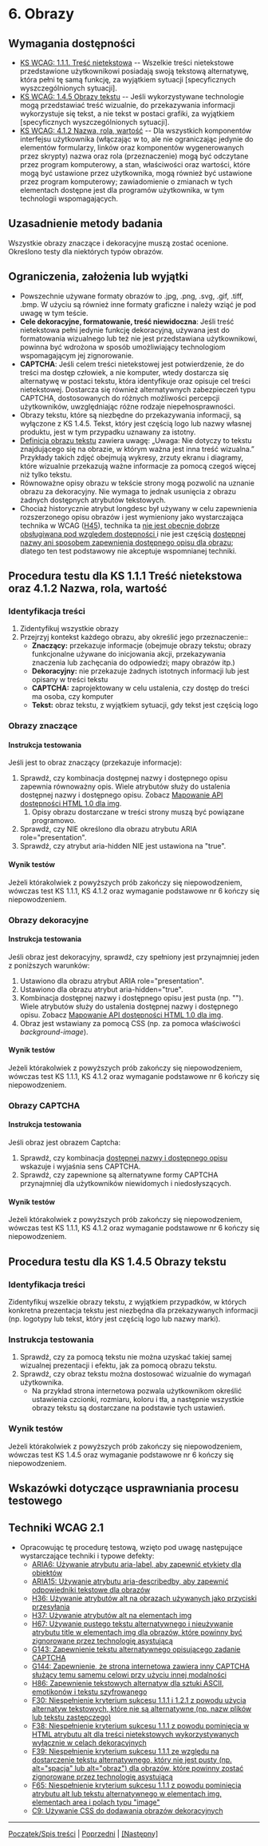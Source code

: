 # 6. Obrazy

## Wymagania dostępności
-   [KS WCAG: 1.1.1. Treść nietekstowa](https://www.w3.org/TR/UNDERSTANDING-WCAG20/text-equiv-all.html) -- Wszelkie treści nietekstowe przedstawione użytkownikowi posiadają swoją tekstową alternatywę, która pełni tę samą funkcję, za wyjątkiem sytuacji \[specyficznych wyszczególnionych sytuacji\].
-   [KS WCAG: 1.4.5 Obrazy tekstu](https://www.w3.org/TR/UNDERSTANDING-WCAG20/visual-audio-contrast-text-presentation.html) -- Jeśli wykorzystywane technologie mogą przedstawiać treść wizualnie, do przekazywania informacji wykorzystuje się tekst, a nie tekst w postaci grafiki, za wyjątkiem \[specyficznych wyszczególnionych sytuacji\].
-   [KS WCAG: 4.1.2 Nazwa, rola, wartość](https://www.w3.org/TR/UNDERSTANDING-WCAG20/ensure-compat-rsv.html) -- Dla wszystkich komponentów interfejsu użytkownika (włączając w to, ale nie ograniczając jedynie do elementów formularzy, linków oraz komponentów wygenerowanych przez skrypty) nazwa oraz rola (przeznaczenie) mogą być odczytane przez program komputerowy, a stan, właściwości oraz wartości, które mogą być ustawione przez użytkownika, mogą również być ustawione przez program komputerowy; zawiadomienie o zmianach w tych elementach dostępne jest dla programów użytkownika, w tym technologii wspomagających.

## Uzasadnienie metody badania
Wszystkie obrazy  znaczące i dekoracyjne muszą zostać ocenione. Określono testy dla niektórych typów obrazów.

## Ograniczenia, założenia lub wyjątki
-   Powszechnie używane formaty obrazów to  .jpg, .png, .svg, .gif, .tiff, .bmp. W użyciu są również inne formaty graficzne i należy wziąć je pod uwagę w tym teście.
-   **Cele dekoracyjne, formatowanie, treść niewidoczna**: Jeśli treść nietekstowa pełni jedynie funkcję dekoracyjną, używana jest do formatowania wizualnego lub też nie jest przedstawiana użytkownikowi, powinna być wdrożona w sposób umożliwiający technologiom wspomagającym jej zignorowanie.
-   **CAPTCHA**: Jeśli celem treści nietekstowej jest potwierdzenie, że do treści ma dostęp człowiek, a nie komputer, wtedy dostarcza się alternatywę w postaci tekstu, która identyfikuje oraz opisuje cel treści nietekstowej. Dostarcza się również alternatywnych zabezpieczeń typu CAPTCHA, dostosowanych do różnych możliwości percepcji użytkowników, uwzględniając różne rodzaje niepełnosprawności.
-   Obrazy tekstu, które są niezbędne do przekazywania informacji, są wyłączone z KS 1.4.5. Tekst, który jest częścią logo lub nazwy własnej produktu, jest w tym przypadku uznawany za istotny.
-   [Definicja obrazu tekstu](https://www.w3.org/TR/UNDERSTANDING-WCAG20/visual-audio-contrast-text-presentation.html#images-of-textdef) zawiera uwagę: „Uwaga: Nie dotyczy to tekstu znajdującego się na obrazie, w którym ważna jest inna treść wizualna.” Przykłady takich zdjęć obejmują wykresy, zrzuty ekranu i diagramy, które wizualnie przekazują ważne informacje za pomocą czegoś więcej niż tylko tekstu.
-   Równoważne opisy obrazu w tekście strony mogą pozwolić na uznanie obrazu za dekoracyjny. Nie wymaga to jednak usunięcia z obrazu żadnych dostępnych atrybutów tekstowych.
-   Chociaż historycznie atrybut longdesc był używany w celu zapewnienia rozszerzonego opisu obrazów i jest wymieniony jako wystarczająca technika w WCAG ([H45](http://www.w3.org/TR/WCAG20-TECHS/H45.html)), technika  ta [nie jest obecnie dobrze obsługiwana pod względem dostępności ](https://webaim.org/techniques/alttext/longdesctestcases.htm) i nie jest częścią [dostępnej nazwy ani sposobem zapewnienia dostępnego opisu dla obrazu](https://www.w3.org/TR/html-aam-1.0/#img-element); dlatego ten test podstawowy nie akceptuje wspomnianej techniki.

## Procedura testu dla KS 1.1.1 Treść nietekstowa oraz 4.1.2 Nazwa, rola, wartość
### Identyfikacja treści
1.  Zidentyfikuj wszystkie obrazy
2.  Przejrzyj kontekst każdego obrazu, aby określić jego przeznaczenie::
    -   **Znaczący:** przekazuje informacje (obejmuje obrazy tekstu; obrazy funkcjonalne używane do inicjowania akcji, przekazywania znaczenia lub zachęcania do odpowiedzi; mapy obrazów itp.)
    -   **Dekoracyjny:** nie przekazuje żadnych istotnych informacji lub jest opisany w treści tekstu
    -   **CAPTCHA:** zaprojektowany w celu ustalenia, czy dostęp do treści ma osoba, czy komputer
    -   **Tekst:** obraz tekstu, z wyjątkiem sytuacji, gdy tekst jest częścią logo

### Obrazy znaczące
#### Instrukcja testowania
Jeśli jest to obraz znaczący (przekazuje informacje):
1.  Sprawdź, czy kombinacja dostępnej nazwy i dostępnego opisu zapewnia równoważny opis. Wiele atrybutów służy do ustalenia dostępnej nazwy i dostępnego opisu. Zobacz [Mapowanie API dostępności HTML 1.0 dla img](https://www.w3.org/TR/html-aam-1.0/#img-element).
    1.  Opisy obrazu dostarczane w treści strony muszą być powiązane programowo.
2.  Sprawdź, czy NIE określono dla obrazu atrybutu ARIA role="presentation".
3.  Sprawdź, czy atrybut aria-hidden NIE jest ustawiona na "true".


#### Wynik testów
Jeżeli którakolwiek z powyższych prób zakończy się niepowodzeniem, wówczas test KS 1.1.1, KS 4.1.2  oraz wymaganie podstawowe nr 6 kończy się niepowodzeniem.

### Obrazy dekoracyjne
#### Instrukcja testowania

Jeśli obraz jest dekoracyjny, sprawdź, czy spełniony jest przynajmniej jeden z poniższych warunków:
1.  Ustawiono  dla obrazu atrybut ARIA role="presentation".
2.  Ustawiono  dla obrazu atrybut aria-hidden="true".
3.  Kombinacja dostępnej nazwy i dostępnego opisu jest pusta (np. ""). Wiele atrybutów służy do ustalenia dostępnej nazwy i dostępnego opisu. Zobacz [Mapowanie API dostępności HTML 1.0 dla img](https://www.w3.org/TR/html-aam-1.0/#img-element).
4.  Obraz jest wstawiany za pomocą CSS (np. za pomoca właściwości *background-image*).

#### Wynik testów
Jeżeli którakolwiek z powyższych prób zakończy się niepowodzeniem, wówczas test KS 1.1.1, KS 4.1.2  oraz wymaganie podstawowe nr 6 kończy się niepowodzeniem.

### Obrazy CAPTCHA
#### Instrukcja testowania

Jeśli obraz jest obrazem Captcha:
1.  Sprawdź, czy kombinacja [dostępnej nazwy i dostępnego opisu](https://www.w3.org/TR/html-aam-1.0/#accessible-name-and-description-computation) wskazuje i wyjaśnia sens CAPTCHA.
2.  Sprawdź, czy zapewnione są alternatywne formy CAPTCHA przynajmniej dla użytkowników niewidomych i niedosłyszących.

#### Wynik testów
Jeżeli którakolwiek z powyższych prób zakończy się niepowodzeniem, wówczas test KS 1.1.1, KS 4.1.2  oraz wymaganie podstawowe nr 6 kończy się niepowodzeniem.

## Procedura testu dla KS 1.4.5 Obrazy tekstu
### Identyfikacja treści

Zidentyfikuj wszelkie obrazy tekstu, z wyjątkiem przypadków, w których konkretna prezentacja tekstu jest niezbędna dla przekazywanych informacji (np. logotypy lub tekst, który jest częścią logo lub nazwy marki).

### Instrukcja testowania
1.  Sprawdź, czy za pomocą tekstu nie można uzyskać takiej samej wizualnej prezentacji i efektu, jak za pomocą obrazu tekstu.
2.  Sprawdź, czy obraz tekstu można dostosować wizualnie do wymagań użytkownika.
    -   Na przykład strona internetowa pozwala użytkownikom określić ustawienia czcionki, rozmiaru, koloru i tła, a następnie wszystkie obrazy tekstu są dostarczane na podstawie tych ustawień.


### Wynik testów
Jeżeli którakolwiek z powyższych prób zakończy się niepowodzeniem, wówczas test KS 1.4.5  oraz wymaganie podstawowe nr 6 kończy się niepowodzeniem.

##  Wskazówki dotyczące usprawniania procesu testowego
## Techniki WCAG 2.1

-   Opracowując tę procedurę testową, wzięto pod uwagę następujące wystarczające techniki i typowe defekty:
    -   [ARIA6: Używanie atrybutu aria-label, aby zapewnić etykiety dla obiektów](https://www.w3.org/TR/WCAG20-TECHS/ARIA6.html)
    -   [ARIA15: Używanie atrybutu aria-describedby, aby zapewnić odpowiedniki tekstowe dla obrazów](https://www.w3.org/TR/WCAG20-TECHS/ARIA15.html)
    -   [H36: Używanie atrybutów alt na obrazach używanych jako przyciski przesyłania](https://www.w3.org/TR/WCAG20-TECHS/H36.html)
    -   [H37: Używanie atrybutów alt na elementach img](https://www.w3.org/TR/WCAG20-TECHS/H37.html)
    -   [H67: Używanie pustego tekstu alternatywnego i nieużywanie atrybutu title w elementach img dla obrazów, które powinny być zignorowane przez technologię asystującą](https://www.w3.org/TR/WCAG20-TECHS/H67.html)
    -   [G143: Zapewnienie tekstu alternatywnego opisującego zadanie CAPTCHA](https://www.w3.org/TR/WCAG20-TECHS/G143.html)
    -   [G144: Zapewnienie, że strona internetowa zawiera inny CAPTCHA służący temu samemu celowi przy użyciu innej modalności](https://www.w3.org/TR/WCAG20-TECHS/G144.html)
    -   [H86: Zapewnienie tekstowych alternatyw dla sztuki ASCII, emotikonów i tekstu szyfrowanego](https://www.w3.org/TR/WCAG20-TECHS/H86.html)
    -   [F30: Niespełnienie kryterium sukcesu 1.1.1 i 1.2.1 z powodu użycia alternatyw tekstowych, które nie są alternatywne (np. nazw plików lub tekstu zastępczego)](https://www.w3.org/TR/WCAG20-TECHS/F30.html)
    -   [F38: Niespełnienie kryterium sukcesu 1.1.1 z powodu pominięcia w HTML atrybutu alt dla treści nietekstowych wykorzystywanych wyłącznie w celach dekoracyjnych](https://www.w3.org/TR/WCAG20-TECHS/F38.html)
    -   [F39: Niespełnienie kryterium sukcesu 1.1.1 ze względu na dostarczenie tekstu alternatywnego, który nie jest pusty (np. alt="spacja" lub alt="obraz") dla obrazów, które powinny zostać zignorowane przez technologię asystującą](https://www.w3.org/TR/WCAG20-TECHS/F39.html)
    -   [F65: Niespełnienie kryterium sukcesu 1.1.1 z powodu pominięcia atrybutu alt lub tekstu  alternatywnego w elementach img, elementach area i polach typu "image"](https://www.w3.org/TR/WCAG20-TECHS/F65.html)
    -   [C9: Używanie CSS do dodawania obrazów dekoracyjnych](http://www.w3.org/TR/WCAG20-TECHS/C9.html)

----------------------------------------
[Początek/Spis treści](index.md) | [Poprzedni](05TrescZmienna.md) | [[Następny]](07WlasciwościZmyslowe.md)
